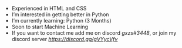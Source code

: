 
- Experienced in HTML and CSS
- I’m interested in getting better in Python
- I’m currently learning: Python (3 Months)
- Soon to start Machine Learning
- If you want to contact me add me on discord *gxzs#3448*, 
  or join my discord server *https://discord.gg/gVYycVfv*

